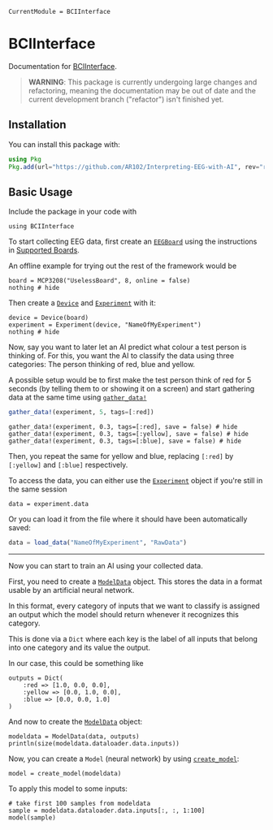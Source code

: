 ```@meta
CurrentModule = BCIInterface
```

# BCIInterface

Documentation for [BCIInterface](https://github.com/AR102/Interpreting-EEG-with-AI).

> **WARNING**: This package is currently undergoing large changes and refactoring, meaning the documentation may be out of date and the current development branch ("refactor") isn't finished yet.

## Installation

You can install this package with:

```julia
using Pkg
Pkg.add(url="https://github.com/AR102/Interpreting-EEG-with-AI", rev="refactor")
```

## Basic Usage

Include the package in your code with

```@example ex1
using BCIInterface
```

To start collecting EEG data, first create an [`EEGBoard`](@ref) using the instructions in [Supported Boards](@ref).

An offline example for trying out the rest of the framework would be

```@example ex1
board = MCP3208("UselessBoard", 8, online = false)
nothing # hide
```

Then create a [`Device`](@ref) and [`Experiment`](@ref) with it:

```@example ex1
device = Device(board)
experiment = Experiment(device, "NameOfMyExperiment")
nothing # hide
```

Now, say you want to later let an AI predict what colour a test person is thinking of.
For this, you want the AI to classify the data using three categories: The
person thinking of red, blue and yellow.

A possible setup would be to first make the test person think of red for 5
seconds (by telling them to or showing it on a screen) and start gathering data
at the same time using [`gather_data!`](@ref)

```julia
gather_data!(experiment, 5, tags=[:red])
```

```@example ex1
gather_data!(experiment, 0.3, tags=[:red], save = false) # hide
gather_data!(experiment, 0.3, tags=[:yellow], save = false) # hide
gather_data!(experiment, 0.3, tags=[:blue], save = false) # hide
```

Then, you repeat the same for yellow and blue, replacing `[:red]` by `[:yellow]`
and `[:blue]` respectively.

To access the data, you can either use the [`Experiment`](@ref) object if you're
still in the same session

```@example ex1
data = experiment.data
```

Or you can load it from the file where it should have been automatically saved:
```julia
data = load_data("NameOfMyExperiment", "RawData")
```

---

Now you can start to train an AI using your collected data.

First, you need to create a [`ModelData`](@ref) object.
This stores the data in a format usable by an artificial neural network.

In this format, every category of inputs that we want to classify is assigned an
output which the model should return whenever it recognizes this category.

This is done via a `Dict` where each key is the label of all inputs that belong
into one category and its value the output.

In our case, this could be something like

```@example ex1
outputs = Dict(
    :red => [1.0, 0.0, 0.0],
    :yellow => [0.0, 1.0, 0.0],
    :blue => [0.0, 0.0, 1.0]
)
```

And now to create the [`ModelData`](@ref) object:

```@example ex1
modeldata = ModelData(data, outputs)
println(size(modeldata.dataloader.data.inputs))
```

Now, you can create a `Model` (neural network) by using [`create_model`](@ref):

```@example ex1
model = create_model(modeldata)
```

To apply this model to some inputs:

```@example ex1
# take first 100 samples from modeldata
sample = modeldata.dataloader.data.inputs[:, :, 1:100]
model(sample)
```